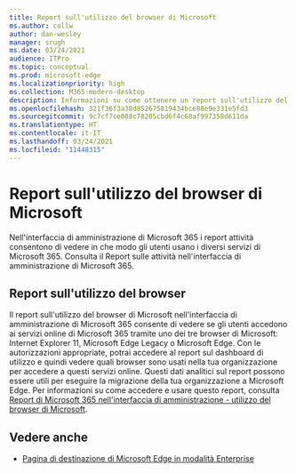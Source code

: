 ```yaml
---
title: Report sull'utilizzo del browser di Microsoft
ms.author: collw
author: dan-wesley
manager: srugh
ms.date: 03/24/2021
audience: ITPro
ms.topic: conceptual
ms.prod: microsoft-edge
ms.localizationpriority: high
ms.collection: M365-modern-desktop
description: Informazioni su come ottenere un report sull'utilizzo del browser per la tua organizzazione.
ms.openlocfilehash: 321f36f3a38d852675819434bce88e9e331e5fd3
ms.sourcegitcommit: 9c7cf7ce088c78205cbd6f4c68af997358d611da
ms.translationtype: HT
ms.contentlocale: it-IT
ms.lasthandoff: 03/24/2021
ms.locfileid: "11448315"
---
```

# <a name="microsoft-browser-usage-report"></a>Report sull'utilizzo del browser di Microsoft

Nell'interfaccia di amministrazione di Microsoft 365 i report attività consentono di vedere in che modo gli utenti usano i diversi servizi di Microsoft 365. Consulta il [](https://docs.microsoft.com/microsoft-365/admin/activity-reports/activity-reports?view=o365-worldwide)Report sulle attività nell'interfaccia di amministrazione di Microsoft 365.

## <a name="browser-usage-report"></a>Report sull'utilizzo del browser

Il report sull'utilizzo del browser di Microsoft nell'interfaccia di amministrazione di Microsoft 365 consente di vedere se gli utenti accedono ai servizi online di Microsoft 365 tramite uno dei tre browser di Microsoft: Internet Explorer 11, Microsoft Edge Legacy o Microsoft Edge. Con le autorizzazioni appropriate, potrai accedere al report sul dashboard di utilizzo e quindi vedere quali browser sono usati nella tua organizzazione per accedere a questi servizi online. Questi dati analitici sul report possono essere utili per eseguire la migrazione della tua organizzazione a Microsoft Edge. Per informazioni su come accedere e usare questo report, consulta [Report di Microsoft 365 nell'interfaccia di amministrazione - utilizzo del browser di Microsoft](https://docs.microsoft.com/microsoft-365/admin/activity-reports/browser-usage-report?view=o365-worldwide).

## <a name="see-also"></a>Vedere anche

- [Pagina di destinazione di Microsoft Edge in modalità Enterprise](https://aka.ms/EdgeEnterprise)
